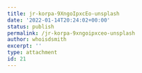 ```yaml
---
title: jr-korpa-9XngoIpxcEo-unsplash
date: '2022-01-14T20:24:02+00:00'
status: publish
permalink: /jr-korpa-9xngoipxceo-unsplash
author: whoisdsmith
excerpt: ''
type: attachment
id: 21
---
```

<!DOCTYPE html PUBLIC "-//W3C//DTD HTML 4.0 Transitional//EN" "http://www.w3.org/TR/REC-html40/loose.dtd">
<?xml encoding="UTF-8">
